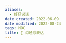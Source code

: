 ```yaml
---
aliases:
  - 好好说话
date created: 2022-06-09
date modified: 2022-08-24
tags: MOC
title: ∑ 沟通与表达
---
```

